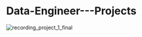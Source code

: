 # Data-Engineer---Projects


![recording_project_1_final](https://github.com/user-attachments/assets/e455e5dd-7f99-4ef5-943e-4f4757f0f9b8)
